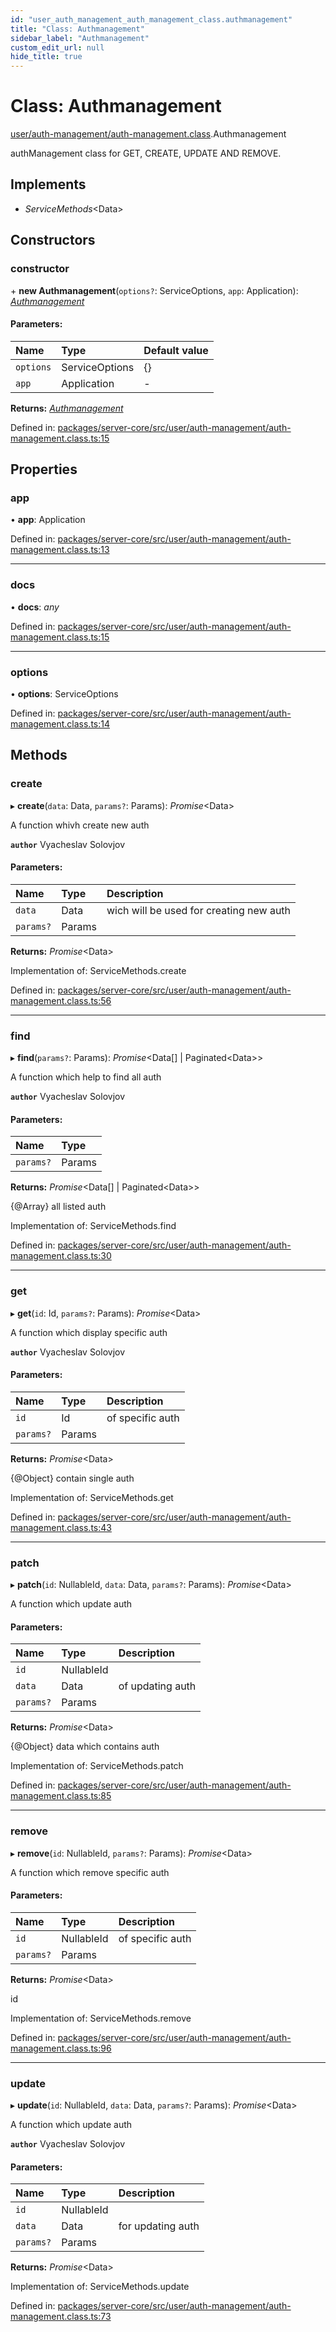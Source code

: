 ```yaml
---
id: "user_auth_management_auth_management_class.authmanagement"
title: "Class: Authmanagement"
sidebar_label: "Authmanagement"
custom_edit_url: null
hide_title: true
---
```


# Class: Authmanagement

[user/auth-management/auth-management.class](../modules/user_auth_management_auth_management_class.md).Authmanagement

authManagement class for GET, CREATE, UPDATE AND REMOVE.

## Implements

* *ServiceMethods*<Data\>

## Constructors

### constructor

\+ **new Authmanagement**(`options?`: ServiceOptions, `app`: Application): [*Authmanagement*](user_auth_management_auth_management_class.authmanagement.md)

#### Parameters:

Name | Type | Default value |
:------ | :------ | :------ |
`options` | ServiceOptions | {} |
`app` | Application | - |

**Returns:** [*Authmanagement*](user_auth_management_auth_management_class.authmanagement.md)

Defined in: [packages/server-core/src/user/auth-management/auth-management.class.ts:15](https://github.com/xr3ngine/xr3ngine/blob/77d12cea0/packages/server-core/src/user/auth-management/auth-management.class.ts#L15)

## Properties

### app

• **app**: Application

Defined in: [packages/server-core/src/user/auth-management/auth-management.class.ts:13](https://github.com/xr3ngine/xr3ngine/blob/77d12cea0/packages/server-core/src/user/auth-management/auth-management.class.ts#L13)

___

### docs

• **docs**: *any*

Defined in: [packages/server-core/src/user/auth-management/auth-management.class.ts:15](https://github.com/xr3ngine/xr3ngine/blob/77d12cea0/packages/server-core/src/user/auth-management/auth-management.class.ts#L15)

___

### options

• **options**: ServiceOptions

Defined in: [packages/server-core/src/user/auth-management/auth-management.class.ts:14](https://github.com/xr3ngine/xr3ngine/blob/77d12cea0/packages/server-core/src/user/auth-management/auth-management.class.ts#L14)

## Methods

### create

▸ **create**(`data`: Data, `params?`: Params): *Promise*<Data\>

A function whivh create new auth

**`author`** Vyacheslav Solovjov

#### Parameters:

Name | Type | Description |
:------ | :------ | :------ |
`data` | Data | wich will be used for creating new auth   |
`params?` | Params |  |

**Returns:** *Promise*<Data\>

Implementation of: ServiceMethods.create

Defined in: [packages/server-core/src/user/auth-management/auth-management.class.ts:56](https://github.com/xr3ngine/xr3ngine/blob/77d12cea0/packages/server-core/src/user/auth-management/auth-management.class.ts#L56)

___

### find

▸ **find**(`params?`: Params): *Promise*<Data[] \| Paginated<Data\>\>

A function which help to find all auth

**`author`** Vyacheslav Solovjov

#### Parameters:

Name | Type |
:------ | :------ |
`params?` | Params |

**Returns:** *Promise*<Data[] \| Paginated<Data\>\>

{@Array} all listed auth

Implementation of: ServiceMethods.find

Defined in: [packages/server-core/src/user/auth-management/auth-management.class.ts:30](https://github.com/xr3ngine/xr3ngine/blob/77d12cea0/packages/server-core/src/user/auth-management/auth-management.class.ts#L30)

___

### get

▸ **get**(`id`: Id, `params?`: Params): *Promise*<Data\>

A function which display specific auth

**`author`** Vyacheslav Solovjov

#### Parameters:

Name | Type | Description |
:------ | :------ | :------ |
`id` | Id | of specific auth   |
`params?` | Params |  |

**Returns:** *Promise*<Data\>

{@Object} contain single auth

Implementation of: ServiceMethods.get

Defined in: [packages/server-core/src/user/auth-management/auth-management.class.ts:43](https://github.com/xr3ngine/xr3ngine/blob/77d12cea0/packages/server-core/src/user/auth-management/auth-management.class.ts#L43)

___

### patch

▸ **patch**(`id`: NullableId, `data`: Data, `params?`: Params): *Promise*<Data\>

A function which update auth

#### Parameters:

Name | Type | Description |
:------ | :------ | :------ |
`id` | NullableId |  |
`data` | Data | of updating auth   |
`params?` | Params |  |

**Returns:** *Promise*<Data\>

{@Object} data which contains auth

Implementation of: ServiceMethods.patch

Defined in: [packages/server-core/src/user/auth-management/auth-management.class.ts:85](https://github.com/xr3ngine/xr3ngine/blob/77d12cea0/packages/server-core/src/user/auth-management/auth-management.class.ts#L85)

___

### remove

▸ **remove**(`id`: NullableId, `params?`: Params): *Promise*<Data\>

A function which remove specific auth

#### Parameters:

Name | Type | Description |
:------ | :------ | :------ |
`id` | NullableId | of specific auth   |
`params?` | Params |  |

**Returns:** *Promise*<Data\>

id

Implementation of: ServiceMethods.remove

Defined in: [packages/server-core/src/user/auth-management/auth-management.class.ts:96](https://github.com/xr3ngine/xr3ngine/blob/77d12cea0/packages/server-core/src/user/auth-management/auth-management.class.ts#L96)

___

### update

▸ **update**(`id`: NullableId, `data`: Data, `params?`: Params): *Promise*<Data\>

A function which update auth

**`author`** Vyacheslav Solovjov

#### Parameters:

Name | Type | Description |
:------ | :------ | :------ |
`id` | NullableId |  |
`data` | Data | for updating auth   |
`params?` | Params |  |

**Returns:** *Promise*<Data\>

Implementation of: ServiceMethods.update

Defined in: [packages/server-core/src/user/auth-management/auth-management.class.ts:73](https://github.com/xr3ngine/xr3ngine/blob/77d12cea0/packages/server-core/src/user/auth-management/auth-management.class.ts#L73)
